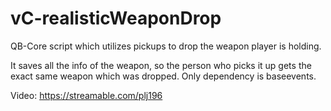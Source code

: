 # vC-realisticWeaponDrop
QB-Core script which utilizes pickups to drop the weapon player is holding. 

It saves all the info of the weapon, so the person who picks it up gets the exact same weapon which was dropped. Only dependency is baseevents. 

Video: https://streamable.com/plj196
